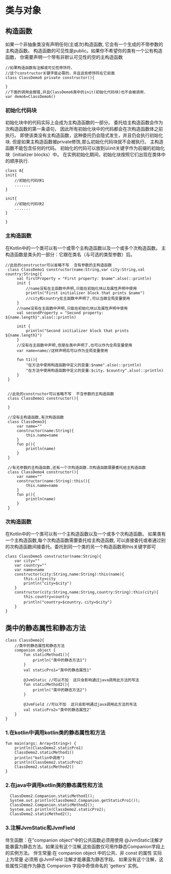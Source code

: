 # 类与对象

## 构造函数

如果一个非抽象类没有声明任何(主或次)构造函数,
它会有一个生成的不带参数的主构造函数。
构造函数的可见性是public。如果你不希望你的类有一个公有构造函数，
你需要声明一个带有非默认可见性的空的主构造函数
```
//如果构造函数有注解或可见性修饰符，
//这个constructor关键字是必需的，并且这些修饰符在它前面
class ClassDemo6 private constructor(){
    
}
//下面的调用会报错,并且ClassDemo6类中的init(初始化代码块)也不会被调用.
var demo6=ClassDemo6()

```

### 初始化代码块
初始化块中的代码实际上会成为主构造函数的一部分。
委托给主构造函数会作为次构造函数的第一条语句，
因此所有初始化块中的代码都会在次构造函数体之前执行。
即使该类没有主构造函数，这种委托仍会隐式发生，并且仍会执行初始化块.
但是如果主构造函数被private修饰,那么初始化代码块就不会被执行。
主构造函数不能包含任何的代码。
初始化的代码可以放到以init关键字作为前缀的初始化块（initializer blocks）中。
在实例初始化期间，初始化块按照它们出现在类体中的顺序执行.

```
class A{
init{
    //初始化代码块1
    .......
}

init{
    //初始化代码块2
    .......
}

}
```



### 主构造函数
在Kotlin中的一个类可以有一个或零个主构造函数以及一个或多个次构造函数。
主构造函数是类头的一部分：它跟在类名（与可选的类型参数）后。
```
//此处的constructor可以省略不写  含有参数的主构造函数
 class ClassDemo1 constructor(name:String,var city:String,val country:String){
     val firstProperty = "First property: $name".also(::println)
     init {
         //name没有在主函数中声明,只能在初始化块以及属性声明中使用
         println("First initializer block that prints $name")
         //city和country在主函数中声明了,可以当做全局变量使用
     }
     //name没有在主函数中声明,只能在初始化块以及属性声明中使用
     val secondProperty = "Second property: ${name.length}".also(::println)
 
     init {
         println("Second initializer block that prints ${name.length}")
     }
     //没有在主函数中声明,但是在类中声明了,也可以作为全局变量使用
     var name=name//这样声明后可以作为全局变量使用
 
     fun t1(){
         "在方法中使用构造函数中定义的变量:$name".also(::println)
         "在方法中使用构造函数中定义的变量:$city，$country".also(::println)
     }
 }
 
 
 //此处的constructor可以省略不写  不含参数的主构造函数
 class ClassDemo1 constructor(){
      
 }
 
 //没有主构造函数,有次构造函数
 class ClassDemo3{
     var name=""
     constructor(name:String){
         this.name=name
     }
     fun p(){
         println(name)
     }
 }
 
 //有无参数的主构造函数,还有一个次构造函数.次构造函数需要委托给主构造函数
 class ClassDemo4 constructor(){
     var name=""
     constructor(name:String):this(){
         this.name=name
     }
     fun p(){
         println(name)
     }
 }

```

### 次构造函数
在Kotlin中的一个类可以有一个主构造函数以及一个或多个次构造函数。
如果类有一个主构造函数,每个次构造函数需要委托给主构造函数,
可以直接委托或者通过别的次构造函数间接委托。委托到同一个类的另一个构造函数用this关键字即可
```
class ClassDemo5 constructor(name:String){
    var city=""
    var country=""
    var name=name
    constructor(city:String,name:String):this(name){
        this.city=city
        println("city=$city")
    }
    constructor(city:String,name:String,country:String):this(city){
        this.country=country
        println("country=$country，city=$city")
    }
}

```





## 类中的静态属性和静态方法

``` 
class ClassDemo2{
    //类中的静态属性和静态方法
    companion object {
        fun staticMethod1(){
            println("类中的静态方法1")
        }
        val staticPro1="类中的静态属性1"

        @JvmStatic //可以不加  这只会影响通过java调用此方法的写法
        fun staticMethod2(){
            println("类中的静态方法2")
        }

        @JvmField //可以不加  这只会影响通过java调用此方法的写法
        val staticPro2="类中的静态属性2"
    }
}

```

### 1.在kotlin中调用kotlin类的静态属性和方法
```
fun main(args: Array<String>) {
    println(ClassDemo2.staticPro1)
    ClassDemo2.staticMethod1()
    println("kotlin中调用")
    println(ClassDemo2.staticPro2)
    ClassDemo2.staticMethod2()
}

```

### 2.在java中调用kotlin类的静态属性和方法
```
  ClassDemo2.Companion.staticMethod1();
  System.out.println(ClassDemo2.Companion.getStaticPro1());
  ClassDemo2.Companion.staticMethod2();
  System.out.println(ClassDemo2.staticPro2);
  ClassDemo2.staticMethod2();

```

### 3.注解JvmStatic和JvmField
伴生函数：在"companion object"中的公共函数必须用使用 @JvmStatic注解才能暴露为静态方法。如果没有这个注解,这些函数仅可用作静态Companion字段上的实例方法。
伴生常量:在 companion object 中的公共、非 const 的属性 实际上为常量 必须用 @JvmField 注解才能暴露为静态字段。
如果没有这个注解，这些属性只能作为静态 Companion 字段中奇怪命名的 ‘getters’ 实例。